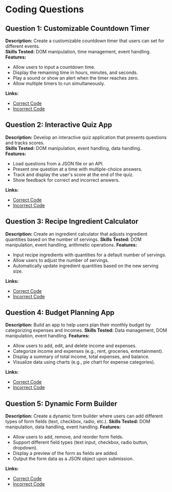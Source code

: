 # Coding Questions

## Question 1: Customizable Countdown Timer  
   **Description:** Create a customizable countdown timer that users can set for different events.  
   **Skills Tested:** DOM manipulation, time management, event handling.  
   **Features:**  
   - Allow users to input a countdown time.
   - Display the remaining time in hours, minutes, and seconds.
   - Play a sound or show an alert when the timer reaches zero.
   - Allow multiple timers to run simultaneously.

**Links:**
- [Correct Code](https://github.com/your-repo/correct-reverse-string)
- [Incorrect Code](https://github.com/your-repo/incorrect-reverse-string)


## Question 2: **Interactive Quiz App**
   **Description:** Develop an interactive quiz application that presents questions and tracks scores.  
   **Skills Tested:** DOM manipulation, event handling, data handling.  
   **Features:**  
   - Load questions from a JSON file or an API.
   - Present one question at a time with multiple-choice answers.
   - Track and display the user's score at the end of the quiz.
   - Show feedback for correct and incorrect answers.


**Links:**
- [Correct Code](https://github.com/your-repo/correct-reverse-string)
- [Incorrect Code](https://github.com/your-repo/incorrect-reverse-string)




## Question 3: **Recipe Ingredient Calculator**
   **Description:** Create an ingredient calculator that adjusts ingredient quantities based on the number of servings.
   **Skills Tested:** DOM manipulation, event handling, arithmetic operations.
   **Features:**
   - Input recipe ingredients with quantities for a default number of servings.
   - Allow users to adjust the number of servings.
   - Automatically update ingredient quantities based on the new serving size.


**Links:**
- [Correct Code](https://github.com/your-repo/correct-reverse-string)
- [Incorrect Code](https://github.com/your-repo/incorrect-reverse-string)

## Question 4: **Budget Planning App**
   **Description:** Build an app to help users plan their monthly budget by categorizing expenses and incomes.
   **Skills Tested:** Data management, DOM manipulation, event handling.
   **Features:**
   - Allow users to add, edit, and delete income and expenses.
   - Categorize income and expenses (e.g., rent, groceries, entertainment).
   - Display a summary of total income, total expenses, and balance.
   - Visualize data using charts (e.g., pie chart for expense categories).


**Links:**
- [Correct Code](https://github.com/your-repo/correct-reverse-string)
- [Incorrect Code](https://github.com/your-repo/incorrect-reverse-string)


## Question 5: **Dynamic Form Builder**
   **Description:** Create a dynamic form builder where users can add different types of form fields (text, checkbox, radio, etc.).
   **Skills Tested:** DOM manipulation, data handling, event handling.
   **Features:**
   - Allow users to add, remove, and reorder form fields.
   - Support different field types (text input, checkbox, radio button, dropdown).
   - Display a preview of the form as fields are added.
   - Output the form data as a JSON object upon submission.


**Links:**
- [Correct Code](https://github.com/your-repo/correct-reverse-string)
- [Incorrect Code](https://github.com/your-repo/incorrect-reverse-string)
